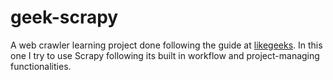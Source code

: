 # geek-scrapy

A web crawler learning project done following the guide at [likegeeks](https://likegeeks.com/python-web-crawler-scrapy/). In this one I try to use Scrapy following its built in workflow and project-managing functionalities.
